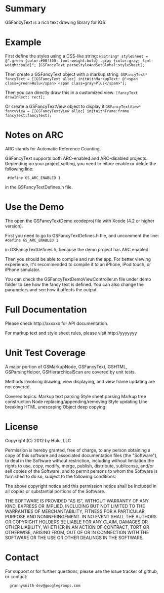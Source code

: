 Summary
==========

GSFancyText is a rich text drawing library for iOS.



Example
==========

First define the styles using a CSS-like string:
`
NSString* styleSheet = @".green {color:#00ff00; font-weight:bold} .gray {color:gray; font-weight:bold}";
[GSFancyText parseStyleAndSetGlobal:styleSheet];
`

Then create a GSFancyText object with a markup string:
`
GSFancyText* fancyText = [[GSFancyText alloc] initWithMarkupText: @"<span class=green>Hulu</span> <span class=gray>Plus</span>"];
`

Then you can directly draw this in a customized view:
`
[fancyText drawInRect: rect];
`

Or create a GSFancyTextView object to display it
`
GSFancyTextView* fancyView = [[GSFancyTextView alloc] initWithFrame:frame fancyText:fancyText];
`


Notes on ARC
==========

ARC stands for Automatic Reference Counting.

GSFancyText supports both ARC-enabled and ARC-disabled projects. Depending on your project setting, you need to either enable or delete the following line:

` #define GS_ARC_ENABLED 1`

in the GSFancyTextDefines.h file.



Use the Demo
==========

The open the GSFancyTextDemo.xcodeproj file with Xcode (4.2 or higher version).

First you need to go to GSFancyTextDefines.h file, and uncomment the line:
` #define GS_ARC_ENABLED 1`

in GSFancyTextDefines.h, because the demo project has ARC enabled.

Then you should be able to compile and run the app. For better viewing experience, it's recommended to compile it to an iPhone, iPod touch, or iPhone simulator.

You can check the GSFancyTextDemoViewController.m file under demo folder to see how the fancy text is defined. You can also change the parameters and see how it affects the output.




Full Documentation
==========

Please check http://xxxxxx for API documentation.

For markup text and style sheet rules, please visit http://yyyyyyy




Unit Test Coverage
==========

A major portion of GSMarkupNode, GSFancyText, GSHTML, GSParsingHelper, GSHierarchicalScan are covered by unit tests.

Methods involving drawing, view displaying, and view frame updating are not covered.

Covered topics:
Markup text parsing
Style sheet parsing
Markup tree construction
Node replacing/appending/removing
Style updating
Line breaking
HTML unescaping
Object deep copying



License
==========
Copyright (C) 2012 by Hulu, LLC

Permission is hereby granted, free of charge, to any person obtaining a copy
of this software and associated documentation files (the "Software"), to deal
in the Software without restriction, including without limitation the rights
to use, copy, modify, merge, publish, distribute, sublicense, and/or sell
copies of the Software, and to permit persons to whom the Software is
furnished to do so, subject to the following conditions:

The above copyright notice and this permission notice shall be included in
all copies or substantial portions of the Software.

THE SOFTWARE IS PROVIDED "AS IS", WITHOUT WARRANTY OF ANY KIND, EXPRESS OR
IMPLIED, INCLUDING BUT NOT LIMITED TO THE WARRANTIES OF MERCHANTABILITY,
FITNESS FOR A PARTICULAR PURPOSE AND NONINFRINGEMENT. IN NO EVENT SHALL THE
AUTHORS OR COPYRIGHT HOLDERS BE LIABLE FOR ANY CLAIM, DAMAGES OR OTHER
LIABILITY, WHETHER IN AN ACTION OF CONTRACT, TORT OR OTHERWISE, ARISING FROM,
OUT OF OR IN CONNECTION WITH THE SOFTWARE OR THE USE OR OTHER DEALINGS IN
THE SOFTWARE.



Contact
==========

For support or for further questions, please use the issue tracker of github, or contact:

      grannysmith-dev@googlegroups.com

